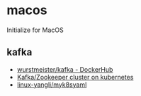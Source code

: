 # macos

Initialize for MacOS

## kafka

* [wurstmeister/kafka - DockerHub](https://hub.docker.com/r/wurstmeister/kafka)
* [Kafka/Zookeeper cluster on kubernetes](https://medium.com/rahasak/kafka-zookeeper-cluster-on-kubernetes-43a4aaf27dbb)
* [linux-yangli/myk8syaml](https://github.com/linux-yangli/myk8syaml/tree/master/merak/kafka)

